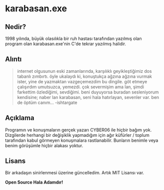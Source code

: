 # karabasan.exe

Nedir?
----
1998 yılında, büyük olasılıkla bir ruh hastası tarafından yazılmış olan program olan karabasan.exe'nin C'de tekrar yazılmış halidir.

Alıntı
----
> internet olgusunun eski zamanlarında, karşılıklı geyikleştiğimiz dos tabanlı zımbırtı.
> öyle ukalaydı ki, konuştukça ağzına ağzına vurmak ister, yine de yazmaktan vazgeçemezdim bu dingile. göt etmeye çalışırdım umutsuzca, yemezdi.
> çok severmişim ama lan, şimdi farkettim özlediğimi, sevdiğimi.
> beni duyuyorsa buradan sesleniyorum kendisine;
> naber lan karabasan, seni hala hatırlayan, sevenler var. ben de öptüm canım...
> -ishtargate

Açıklama
----
Programın ve konuşmaların gerçek yazarı CYBER06 ile hiçbir bağım yok. Dizgilerde herhangi bir değişiklik yapmadığım için ağır küfürler / toplum tarafından kabul görmeyen konuşmalara rastlanabilir. Bunların benimle veya benim görüşümle hiçbir alakası yoktur.

Lisans
----
Bir arkadaşın sinirlenmesi üzerine güncelledim. Artık MIT Lisansı var.

**Open Source Hala Adamdır!**

[//]: # (These are reference links used in the body of this note and get stripped out when the markdown processor does its job. There is no need to format nicely because it shouldn't be seen. Thanks SO - http://stackoverflow.com/questions/4823468/store-comments-in-markdown-syntax)


   [dill]: <https://github.com/joemccann/dillinger>
   [git-repo-url]: <https://github.com/joemccann/dillinger.git>
   [john gruber]: <http://daringfireball.net>
   [df1]: <http://daringfireball.net/projects/markdown/>
   [markdown-it]: <https://github.com/markdown-it/markdown-it>
   [Ace Editor]: <http://ace.ajax.org>
   [node.js]: <http://nodejs.org>
   [Twitter Bootstrap]: <http://twitter.github.com/bootstrap/>
   [jQuery]: <http://jquery.com>
   [@tjholowaychuk]: <http://twitter.com/tjholowaychuk>
   [express]: <http://expressjs.com>
   [AngularJS]: <http://angularjs.org>
   [Gulp]: <http://gulpjs.com>

   [PlDb]: <https://github.com/joemccann/dillinger/tree/master/plugins/dropbox/README.md>
   [PlGh]: <https://github.com/joemccann/dillinger/tree/master/plugins/github/README.md>
   [PlGd]: <https://github.com/joemccann/dillinger/tree/master/plugins/googledrive/README.md>
   [PlOd]: <https://github.com/joemccann/dillinger/tree/master/plugins/onedrive/README.md>
   [PlMe]: <https://github.com/joemccann/dillinger/tree/master/plugins/medium/README.md>
   [PlGa]: <https://github.com/RahulHP/dillinger/blob/master/plugins/googleanalytics/README.md>
